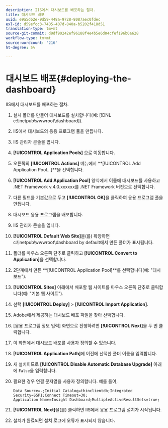 ```yaml
---
description: IIS에서 대시보드를 배포하는 절차.
title: 대시보드 배포
uuid: e9a5d62e-9d59-448a-9728-8087aec0fdec
exl-id: d59efcc3-7405-407d-840a-b5202f418d51
translation-type: tm+mt
source-git-commit: d9df90242ef96188f4e4b5e6d04cfef196b0a628
workflow-type: tm+mt
source-wordcount: '216'
ht-degree: 5%

---
```


# 대시보드 배포{#deploying-the-dashboard}

IIS에서 대시보드를 배포하는 절차.

1. 설치 폴더를 만들어 대시보드를 설치합니다(예: [!DNL c:\inetpub\wwwroot\dashboard]).
1. IIS에서 대시보드의 응용 프로그램 풀을 만듭니다.
1. IIS 관리자 콘솔을 엽니다.
1. **[!UICONTROL Application Pools]** 으로 이동합니다.
1. 오른쪽의 **[!UICONTROL Actions]** 메뉴에서 **[!UICONTROL Add Application Pool…]**을 선택합니다.
1. **[!UICONTROL Add Application Pool]** 양식에서 이름에 대시보드를 사용하고 .NET Framework v.4.0.xxxxxx를 .NET Framework 버전으로 선택합니다.
1. 다른 필드를 기본값으로 두고 **[!UICONTROL OK]**&#x200B;을 클릭하여 응용 프로그램 풀을 만듭니다.
1. 대시보드 응용 프로그램을 배포합니다.
1. IIS 관리자 콘솔을 엽니다.
1. **[!UICONTROL Default Web Site]**&#x200B;을(를) 확장하면 c:\inetpub\wwwroot\dashboard by default에서 만든 폴더가 표시됩니다.
1. 폴더를 마우스 오른쪽 단추로 클릭하고 **[!UICONTROL Convert to Application]**&#x200B;을 선택합니다.
1. 2단계에서 만든 **[!UICONTROL Application Pool]**를 선택합니다(예: &quot;대시보드&quot;).
1. **[!UICONTROL Sites]** 아래에서 배포할 웹 사이트를 마우스 오른쪽 단추로 클릭합니다(예: &quot;기본 웹 사이트&quot;).
1. 선택 **[!UICONTROL Deploy]** > **[!UICONTROL Import Application]**.
1. Adobe에서 제공하는 대시보드 배포 파일을 찾아 선택합니다.
1. [응용 프로그램 정보 입력] 화면으로 진행하려면 **[!UICONTROL Next]**&#x200B;을 두 번 클릭합니다.
1. 이 화면에서 대시보드 배포를 사용자 정의할 수 있습니다.
1. **[!UICONTROL Application Path]**&#x200B;에 이전에 선택한 폴더 이름을 입력합니다.
1. 새 설치이므로 **[!UICONTROL Disable Automatic Database Upgrade]** 아래에 `False`을 입력합니다.
1. 필요한 경우 연결 문자열을 사용자 정의합니다. 예를 들어,

   ```
   Data Source=.;Initial Catalog=thinclientdb;Integrated Security=SSPI;Connect Timeout=30; 
   Application Name=Insight Dashboard;MultipleActiveResultSets=true;
   ```

1. **[!UICONTROL Next]**&#x200B;을(를) 클릭하면 IIS에서 응용 프로그램 설치가 시작됩니다.
1. 설치가 완료되면 설치 로그에 오류가 표시되지 않습니다.
